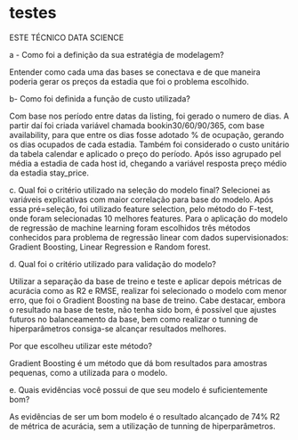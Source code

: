 # testes

ESTE TÉCNICO DATA SCIENCE

a - Como foi a definição da sua estratégia de modelagem?

Entender como cada uma das bases se conectava e de que maneira poderia gerar os preços da estadia que foi o problema escolhido.

b- Como foi definida a função de custo utilizada?

Com base nos período entre datas da listing, foi gerado o numero de dias. A partir daí foi criada variável chamada bookin30/60/90/365, com base availability, para que entre os dias fosse adotado % de ocupação, gerando os dias ocupados de cada estadia. 
Também foi considerado o custo unitário da tabela calendar e aplicado o preço do período. Após isso agrupado pel média a estadia de cada host id, chegando a variável resposta preço médio da estadia stay_price.

c. Qual foi o critério utilizado na seleção do modelo final?
Selecionei as variáveis explicativas com maior correlação para base do modelo. Após essa pré=seleção, foi utilizado feature selection, pelo método do F-test, onde foram selecionadas 10 melhores features.
Para o aplicação do modelo de regressão de machine learning foram escolhidos três métodos conhecidos para problema de regressão linear com dados supervisionados: Gradient Boosting, Linear Regression e Random forest. 


d. Qual foi o critério utilizado para validação do modelo?

Utilizar a separação da base de treino e teste e aplicar depois métricas de acurácia como as R2 e RMSE, realizar foi selecionado o modelo com menor erro, que foi o Gradient Boosting na base de treino. 
Cabe destacar, embora o resultado na base de teste, não tenha sido bom, é possível que ajustes futuros no balanceamento da base, bem como realizar o tunning de hiperparâmetros consiga-se alcançar resultados melhores.


Por que escolheu utilizar este método?

Gradient Boosting é um método que dá bom resultados para amostras pequenas, como a utilizada para o modelo.

e. Quais evidências você possui de que seu modelo é
suficientemente bom?

As evidências de ser um bom modelo é o resultado alcançado de 74% R2 de métrica de acurácia, sem a utilização de tunning de hiperparâmetros. 

